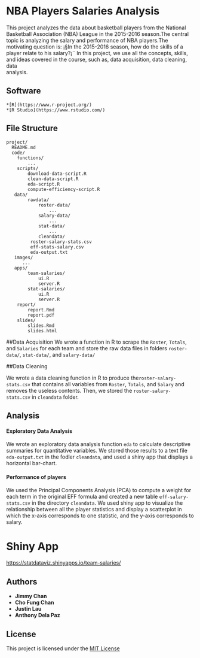 # NBA Players Salaries Analysis

This project analyzes the data about basketball players from the National Basketball
Association (NBA) League in the 2015-2016 season.The central topic is analyzing the salary 
and performance of NBA players.The motivating question is: ¡§In the 2015-2016 season, how 
do the skills of a player relate to his salary?¡¨ In this project, we use all the concepts,
skills, and ideas covered in the course, such as, data acquisition, data cleaning, data  
analysis.


## Software

```
*[R](https://www.r-project.org/)
*[R Studio](https://www.rstudio.com/)

```

## File Structure

```
project/
  README.md
  code/
    functions/
        ...
    scripts/
        download-data-script.R
        clean-data-script.R
        eda-script.R
        compute-efficiency-script.R
   data/
        rawdata/
            roster-data/
                ...
            salary-data/
                ...
            stat-data/
                ...
            cleandata/
         roster-salary-stats.csv
         eff-stats-salary.csv
         eda-output.txt
   images/
      ...
   apps/
        team-salaries/
            ui.R
            server.R
        stat-salaries/
            ui.R
            server.R
    report/
        report.Rmd
        report.pdf
    slides/
        slides.Rmd
        slides.html
```

##Data Acquisition
We wrote a function in R to scrape the `Roster`, `Totals`, and `Salaries` for each team 
and store the raw data files in folders `roster-data/`, `stat-data/`, and `salary-data/`


##Data Cleaning

We wrote a data cleaning function in R to produce the`roster-salary-stats.csv` that contains all variables from 
`Roster`, `Totals`, and `Salary` and removes the useless contents. Then, we stored the 
`roster-salary-stats.csv` in `cleandata` folder.

## Analysis

#### Exploratory Data Analysis

We wrote an exploratory data analysis function `eda` to calculate descriptive summaries for quantitative
variables. We stored those results to a text file `eda-output.txt` in the fodler `cleandata`, and used a shiny
app that displays a horizontal bar-chart.

#### Performance of players
We used the Principal Components Analysis (PCA) to compute a weight for each term in the original EFF formula and
created a new table `eff-salary-stats.csv` in the directory `cleandata`. We used shiny app to visualize the 
relationship between all the player statistics and display a scatterplot in which the x-axis corresponds to one 
statistic, and the y-axis corresponds to salary.

# Shiny App
https://statdataviz.shinyapps.io/team-salaries/

## Authors

* **Jimmy Chan** 
* **Cho Fung Chan**
* **Justin Lau**
* **Anthony Dela Paz**

## License

This project is licensed under the [MIT License](https://opensource.org/licenses/MIT)
